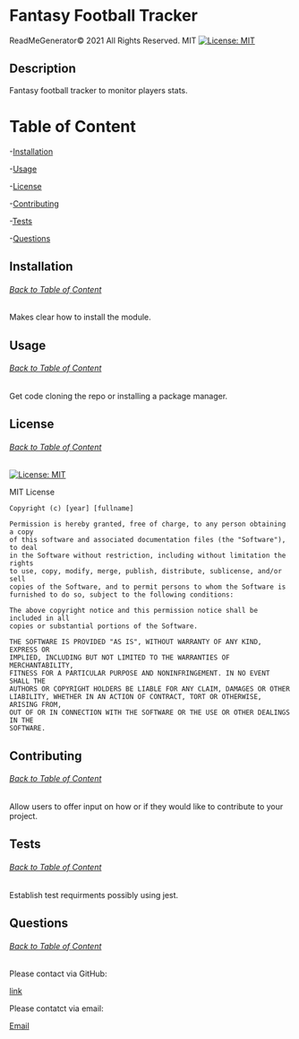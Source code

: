 # Fantasy Football Tracker

  
ReadMeGenerator© 2021 All Rights Reserved. MIT    [![License: MIT](https://img.shields.io/badge/License-MIT-yellow.svg)](https://opensource.org/licenses/MIT)
  
## Description
  
Fantasy football tracker to monitor players stats.  
  
# Table of Content
  
-[Installation](#installation)
  
-[Usage](#usage)
  
-[License](#license)
  
-[Contributing](#contributing)
  
-[Tests](#tests)
  
-[Questions](#questions)
  
## Installation
  
###### [Back to Table of Content](#table-of-content)
  
Makes clear how to install the module. 
  
## Usage
  
###### [Back to Table of Content](#table-of-content) 
  
Get code cloning the repo or installing a package manager.
  
## License
  
###### [Back to Table of Content](#table-of-content)
  
[![License: MIT](https://img.shields.io/badge/License-MIT-yellow.svg)](https://opensource.org/licenses/MIT)
  
MIT License

    Copyright (c) [year] [fullname]
    
    Permission is hereby granted, free of charge, to any person obtaining a copy
    of this software and associated documentation files (the "Software"), to deal
    in the Software without restriction, including without limitation the rights
    to use, copy, modify, merge, publish, distribute, sublicense, and/or sell
    copies of the Software, and to permit persons to whom the Software is
    furnished to do so, subject to the following conditions:
    
    The above copyright notice and this permission notice shall be included in all
    copies or substantial portions of the Software.
    
    THE SOFTWARE IS PROVIDED "AS IS", WITHOUT WARRANTY OF ANY KIND, EXPRESS OR
    IMPLIED, INCLUDING BUT NOT LIMITED TO THE WARRANTIES OF MERCHANTABILITY,
    FITNESS FOR A PARTICULAR PURPOSE AND NONINFRINGEMENT. IN NO EVENT SHALL THE
    AUTHORS OR COPYRIGHT HOLDERS BE LIABLE FOR ANY CLAIM, DAMAGES OR OTHER
    LIABILITY, WHETHER IN AN ACTION OF CONTRACT, TORT OR OTHERWISE, ARISING FROM,
    OUT OF OR IN CONNECTION WITH THE SOFTWARE OR THE USE OR OTHER DEALINGS IN THE
    SOFTWARE.
    
  
## Contributing
  
###### [Back to Table of Content](#table-of-content)
  
Allow users to offer input on how or if they would like to contribute to your project.
  
## Tests
  
###### [Back to Table of Content](#table-of-Content)
  
Establish test requirments possibly using jest.  
  
## Questions
  
###### [Back to Table of Content](#table-of-content)
  

  
Please contact via GitHub:
  
[link](https://github.com/abrown0926)
  
Please contatct via email:  
  
[Email](abrown0926@yahoo.com)  

